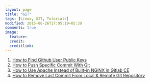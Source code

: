 ```yaml
---
layout: page
title: "GIT"
tags: [Linux, GIT, Tutorials]
modified: 2015-06-26T17:05:19+05:30
comments: true
image:
  feature:
  credit:
  creditlink:
---
```




1. <a href="/linux/git/how-to-find-github-user-public-keys/">How to Find Github User Public Keys </a>
1. <a href="/linux/git/how-to-push-single-commit-with-git/"> How to Push Specific Commit With Git </a>
1. <a href="/linux/git/how-to-use-apache-instead-of-built-in-nginx-in-gitlab-ce/"> How to Use Apache Instead of Built-in NGINX in Gitlab CE </a>
1. <a href="/linux/git/how-to-remove-last-commit-from-local-and-remote-git-repository/"> How to Remove Last Commit From Local & Remote Git Repository </a>
